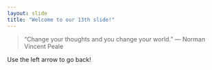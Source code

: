 ```yaml
---
layout: slide
title: "Welcome to our 13th slide!"
---
```

> “Change your thoughts and you change your world.” ―  Norman Vincent Peale

Use the left arrow to go back!

